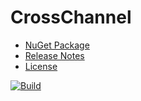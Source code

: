 # CrossChannel
- [NuGet Package](https://www.nuget.org/packages/CrossChannel)
- [Release Notes](https://github.com/skthomasjr/CrossChannel/releases)
- [License](LICENSE.md)

[![Build](https://ci.appveyor.com/api/projects/status/1ghtgwove78i73h0?svg=true)](https://ci.appveyor.com/project/skthomasjr/crosschannel)

